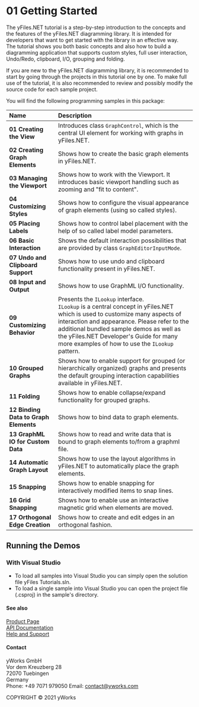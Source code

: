 
# 01 Getting Started
The yFiles.NET tutorial is a step-by-step introduction to the concepts and the features of the yFiles.NET diagramming library. It is intended for developers that want to get started with the library in an effective way. <br /> The tutorial shows you both basic concepts and also how to build a diagramming application that supports custom styles, full user interaction, Undo/Redo, clipboard, I/O, grouping and folding. 

If you are new to the yFiles.NET diagramming library, it is recommended to start by going through the projects in this tutorial one by one. To make full use of the tutorial, it is also recommended to review and possibly modify the source code for each sample project. 



You will find the following programming samples in this package: 


| Name | Description 
|:---|:---
|**01 Creating the View** | Introduces class `GraphControl`, which is the central UI element for working with graphs in yFiles.NET. 
|**02 Creating Graph Elements** | Shows how to create the basic graph elements in yFiles.NET. 
|**03 Managing the Viewport** | Shows how to work with the Viewport. It introduces basic viewport handling such as zooming and "fit to content". 
|**04 Customizing Styles** | Shows how to configure the visual appearance of graph elements (using so called styles). 
|**05 Placing Labels** | Shows how to control label placement with the help of so called label model parameters. 
|**06 Basic Interaction** | Shows the default interaction possibilities that are provided by class `GraphEditorInputMode`. 
|**07 Undo and Clipboard Support** | Shows how to use undo and clipboard functionality present in yFiles.NET. 
|**08 Input and Output** | Shows how to use GraphML I/O functionality. 
|**09 Customizing Behavior** | Presents the `ILookup` interface. <br />`ILookup` is a central concept in yFiles.NET which is used to customize many aspects of interaction and appearance. Please refer to the additional bundled sample demos as well as the yFiles.NET Developer's Guide for many more examples of how to use the `ILookup` pattern. 
|**10 Grouped Graphs** | Shows how to enable support for grouped (or hierarchically organized) graphs and  presents the default grouping interaction capabilities available in yFiles.NET. 
|**11 Folding** | Shows how to enable collapse/expand functionality for grouped graphs. 
|**12 Binding Data to Graph Elements** | Shows how to bind data to graph elements. 
|**13 GraphML IO for Custom Data** | Shows how to read and write data that is bound to graph elements to/from a graphml file. 
|**14 Automatic Graph Layout** | Shows how to use the layout algorithms in yFiles.NET to automatically place the graph elements. 
|**15 Snapping** | Shows how to enable snapping for interactively modified items to snap lines. 
|**16 Grid Snapping** | Shows how to enable use an interactive magnetic grid when elements are moved. 
|**17 Orthogonal Edge Creation** | Shows how to create and edit edges in an orthogonal fashion. 

## Running the Demos

### With Visual Studio

* To load all samples into Visual Studio you can simply open the solution file yFiles Tutorials.sln. 
* To load a single sample into Visual Studio you can open the project file (.csproj) in the sample's directory. 




#### See also
[Product Page](https://www.yworks.com/products/yfiles.net)  
[API Documentation](https://docs.yworks.com/yfiles.net/Index.html)    
[Help and Support](https://www.yworks.com/products/yfiles/support)


#### Contact
yWorks GmbH  
Vor dem Kreuzberg 28  
72070 Tuebingen  
Germany  
Phone: +49 7071 979050
Email: contact@yworks.com

COPYRIGHT &#x00A9; 2021 yWorks   


